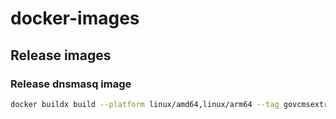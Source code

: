 # docker-images

## Release images

### Release dnsmasq image

```bash
docker buildx build --platform linux/amd64,linux/arm64 --tag govcmsextras/dnsmasq --push .
```